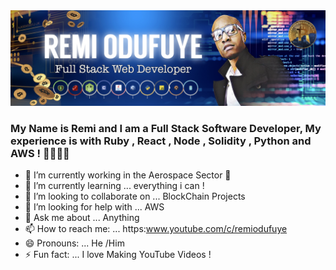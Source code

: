 <img src="https://github.com/remiodufuye/remiodufuye/blob/main/fullstack.jpg" alt="fullstack" >


### My Name is Remi and I am a Full Stack Software Developer, My experience is with Ruby , React , Node , Solidity , Python and AWS ! 👋👩🏽‍💻


- 🔭 I’m currently working in the Aerospace Sector  🚀
- 🌱 I’m currently learning ... everything i can !
- 👯 I’m looking to collaborate on ... BlockChain Projects
- 🤔 I’m looking for help with ... AWS
- 💬 Ask me about ... Anything 
- 📫 How to reach me: ... https:www.youtube.com/c/remiodufuye
- 😄 Pronouns: ... He /Him 
- ⚡ Fun fact: ... I love Making YouTube Videos ! 

